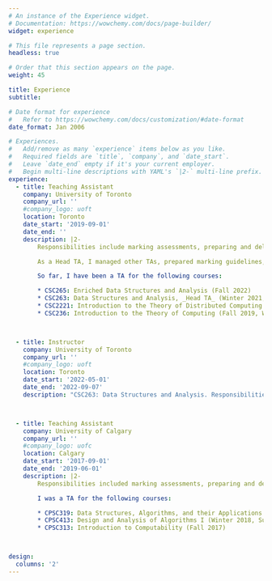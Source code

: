 ```yaml
---
# An instance of the Experience widget.
# Documentation: https://wowchemy.com/docs/page-builder/
widget: experience

# This file represents a page section.
headless: true

# Order that this section appears on the page.
weight: 45

title: Experience
subtitle:

# Date format for experience
#   Refer to https://wowchemy.com/docs/customization/#date-format
date_format: Jan 2006

# Experiences.
#   Add/remove as many `experience` items below as you like.
#   Required fields are `title`, `company`, and `date_start`.
#   Leave `date_end` empty if it's your current employer.
#   Begin multi-line descriptions with YAML's `|2-` multi-line prefix.
experience:
  - title: Teaching Assistant
    company: University of Toronto
    company_url: ''
    #company_logo: uoft
    location: Toronto
    date_start: '2019-09-01'
    date_end: ''
    description: |2-
        Responsibilities include marking assessments, preparing and delivering tutorials, and holding office hours.

        As a Head TA, I managed other TAs, prepared marking guidelines, ensured assessments were graded in a timely manner, and communicated directly with the course instructor.

        So far, I have been a TA for the following courses:

        * CSC265: Enriched Data Structures and Analysis (Fall 2022)
        * CSC263: Data Structures and Analysis, _Head TA_ (Winter 2021, Winter 2022)
        * CSC2221: Introduction to the Theory of Distributed Computing (Fall 2020, Fall 2021)
        * CSC236: Introduction to the Theory of Computing (Fall 2019, Winter 2020, Summer 2020)



  - title: Instructor
    company: University of Toronto
    company_url: ''
    #company_logo: uoft
    location: Toronto
    date_start: '2022-05-01'
    date_end: '2022-09-07'
    description: "CSC263: Data Structures and Analysis. Responsibilities included"



  - title: Teaching Assistant
    company: University of Calgary
    company_url: ''
    #company_logo: uofc
    location: Calgary
    date_start: '2017-09-01'
    date_end: '2019-06-01'
    description: |2-
        Responsibilities included marking assessments, preparing and delivering tutorials, holding office hours, and occasionally conducting lectures.

        I was a TA for the following courses:

        * CPSC319: Data Structures, Algorithms, and their Applications (Winter 2019)
        * CPSC413: Design and Analysis of Algorithms I (Winter 2018, Summer 2018)
        * CPSC313: Introduction to Computability (Fall 2017)



design:
  columns: '2'
---
```

